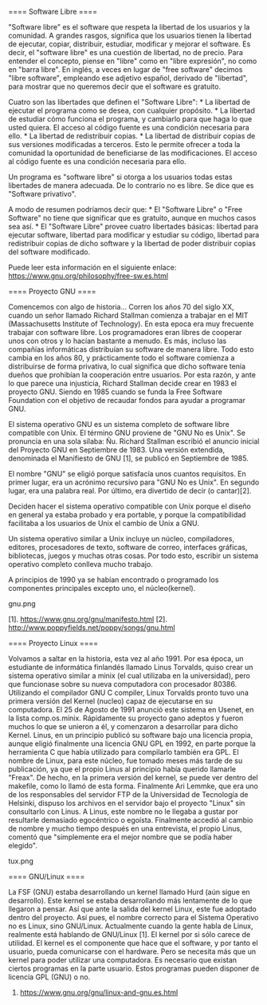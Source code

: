 ==== Software Libre ====

"Software libre" es el software que respeta la libertad de los usuarios y la comunidad. A grandes rasgos, significa que los usuarios tienen la libertad de ejecutar, copiar, distribuir, estudiar, modificar y mejorar el software. Es decir, el "software libre" es una cuestión de libertad, no de precio. Para entender el concepto, piense en "libre" como en "libre expresión", no como en "barra libre". En inglés, a veces en lugar de "free software" decimos "libre software", empleando ese adjetivo español, derivado de "libertad", para mostrar que no queremos decir que el software es gratuito.

Cuatro son las libertades que definen el "Software Libre":
	* La libertad de ejecutar el programa como se desea, con cualquier propósito.
	* La libertad de estudiar cómo funciona el programa, y cambiarlo para que haga lo que usted quiera. El acceso al código fuente es una condición necesaria para ello.
	* La libertad de redistribuir copias.
	* La libertad de distribuir copias de sus versiones modificadas a terceros. Esto le permite ofrecer a toda la comunidad la oportunidad de beneficiarse de las modificaciones. El acceso al código fuente es una condición necesaria para ello.

Un programa es "software libre" si otorga a los usuarios todas estas libertades de manera adecuada. De lo contrario no es libre. Se dice que es "Software privativo".

A modo de resumen podríamos decir que:
	* El "Software Libre" o "Free Software" no tiene que significar que es gratuito, aunque en muchos casos sea así­. 
	* El "Software Libre" provee cuatro libertades básicas: libertad para ejecutar software, libertad para modificar y estudiar su código, libertad para redistribuir copias de dicho software y la libertad de poder distribuir copias del software modificado.


Puede leer esta información en el siguiente enlace: https://www.gnu.org/philosophy/free-sw.es.html




==== Proyecto GNU ====

Comencemos con algo de historia... Corren los años 70 del siglo XX, cuando un señor llamado Richard Stallman comienza a trabajar en el MIT (Massachusetts Institute of Technology). En esta epoca era muy frecuente trabajar con software libre. Los programadores eran libres de cooperar unos con otros y lo hacían bastante a menudo. Es más, incluso las compañías informáticas distribuían su software de manera libre. Todo esto cambia en los años 80, y prácticamente todo el software comienza a distribuirse de forma privativa, lo cual significa que dicho software tenía dueños que prohibían la cooperación entre usuarios. Por esta razón, y ante lo que parece una injusticia, Richard Stallman decide crear en 1983 el proyecto GNU. Siendo en 1985 cuando se funda la Free Software Foundation con el objetivo de recaudar fondos para ayudar a programar GNU.

El sistema operativo GNU es un sistema completo de software libre compatible con Unix. El término GNU proviene de "GNU No es Unix". Se pronuncia en una sola sílaba: Ñu. Richard Stallman escribió el anuncio inicial del Proyecto GNU en Septiembre de 1983. Una versión extendida, denominada el Manifiesto de GNU [1], se publicó en Septiembre de 1985.

El nombre "GNU" se eligió porque satisfacía unos cuantos requisitos. En primer lugar, era un acrónimo recursivo para "GNU No es Unix". En segundo lugar, era una palabra real. Por último, era divertido de decir (o cantar)[2].

Deciden hacer el sistema operativo compatible con Unix porque el diseño en general ya estaba probado y era portable, y porque la compatibilidad facilitaba a los usuarios de Unix el cambio de Unix a GNU.

Un sistema operativo similar a Unix incluye un núcleo, compiladores, editores, procesadores de texto, software de correo, interfaces gráficas, bibliotecas, juegos y muchas otras cosas. Por todo esto, escribir un sistema operativo completo conlleva mucho trabajo.

A principios de 1990 ya se habían encontrado o programado los componentes principales excepto uno, el núcleo(kernel).  

gnu.png

[1]. https://www.gnu.org/gnu/manifesto.html
[2]. http://www.poppyfields.net/poppy/songs/gnu.html

==== Proyecto Linux ====

Volvamos a saltar en la historia, esta vez al año 1991. Por esa época, un estudiante de informática finlandés llamado Linus Torvalds, quiso crear un sistema operativo similar a minix (el cual utilizaba en la universidad), pero que funcionase sobre su nueva computadora con procesador 80386.
Utilizando el compilador GNU C compiler, Linux Torvalds pronto tuvo una primera versión del Kernel (nucleo) capaz de ejecutarse en su computadora.
El 25 de Agosto de 1991 anunció este sistema en Usenet, en la lista comp.os.minix. Rápidamente su proyecto gano adeptos y fueron muchos lo que se unieron a él, y comenzaron a desarrollar para dicho Kernel.
Linus, en un principio publicó su software bajo una licencia propia, aunque eligió finalmente una licencia GNU GPL en 1992, en parte porque la herramienta C que había utilizado para compilarlo también era GPL.
El nombre de Linux, para este núcleo, fue tomado meses más tarde de su publicación, ya que el propio Linus al principio había querido llamarle "Freax". De hecho, en la primera versión del kernel, se puede ver dentro del makefile, como lo llamó de esta forma. Finalmente Ari Lemmke, que era uno de los responsables del servidor FTP de la Universidad de Tecnología de Helsinki, dispuso los archivos en el servidor bajo el proyecto "Linux" sin consultarlo con Linus. A Linus, este nombre no le llegaba a gustar por resultarle demasiado egocéntrico o egoísta.
Finalmente accedió al cambio de nombre y mucho tiempo después en una entrevista, el propio Linus, comentó que "simplemente era el mejor nombre que se podía haber elegido".

tux.png

==== GNU/Linux ====

La FSF (GNU) estaba desarrollando un kernel llamado Hurd (aún sigue en desarrollo). Este kernel se estaba desarrollando más lentamente de lo que llegaron a pensar. Así que ante la salida del kernel Linux, este fue adoptado dentro del proyecto. Así pues, el nombre correcto para el Sistema Operativo no es Linux, sino GNU/Linux. Actualmente cuando la gente habla de Linux, realmente está hablando de GNU/Linux [1].
El kernel por si sólo carece de utilidad. El kernel es el componente que hace que el software, y por tanto el usuario, pueda comunicarse con el hardware. Pero se necesita más que un kernel para poder utilizar una computadora. Es necesario que existan ciertos programas en la parte usuario. Estos programas pueden disponer de licencia GPL (GNU) o no.
 


1. https://www.gnu.org/gnu/linux-and-gnu.es.html
